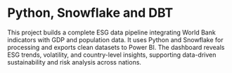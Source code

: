 # Python, Snowflake and DBT
This project builds a complete ESG data pipeline integrating World Bank indicators with GDP and population data. It uses Python and Snowflake for processing and exports clean datasets to Power BI. The dashboard reveals ESG trends, volatility, and country-level insights, supporting data-driven sustainability and risk analysis across nations.
